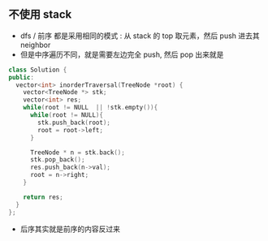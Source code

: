 ## 不使用 stack

- dfs / 前序 都是采用相同的模式 : 从 stack 的 top 取元素，然后 push 进去其 neighbor
- 但是中序遍历不同，就是需要左边完全 push, 然后 pop 出来就是
```cpp
class Solution {
public:
  vector<int> inorderTraversal(TreeNode *root) {
    vector<TreeNode *> stk;
    vector<int> res;
    while(root != NULL  || !stk.empty()){
      while(root != NULL){
        stk.push_back(root);
        root = root->left;
      }

      TreeNode * n = stk.back();
      stk.pop_back();
      res.push_back(n->val);
      root = n->right;
    }

    return res;
  }
};
```
- 后序其实就是前序的内容反过来
